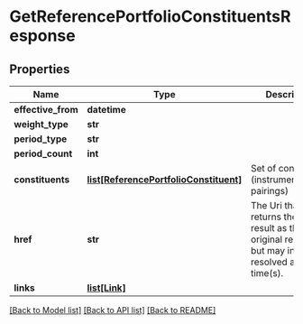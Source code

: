 # GetReferencePortfolioConstituentsResponse

## Properties
Name | Type | Description | Notes
------------ | ------------- | ------------- | -------------
**effective_from** | **datetime** |  | 
**weight_type** | **str** |  | 
**period_type** | **str** |  | [optional] 
**period_count** | **int** |  | [optional] 
**constituents** | [**list[ReferencePortfolioConstituent]**](ReferencePortfolioConstituent.md) | Set of constituents (instrument/weight pairings) | 
**href** | **str** | The Uri that returns the same result as the original request,  but may include resolved as at time(s). | [optional] 
**links** | [**list[Link]**](Link.md) |  | [optional] 

[[Back to Model list]](../README.md#documentation-for-models) [[Back to API list]](../README.md#documentation-for-api-endpoints) [[Back to README]](../README.md)


